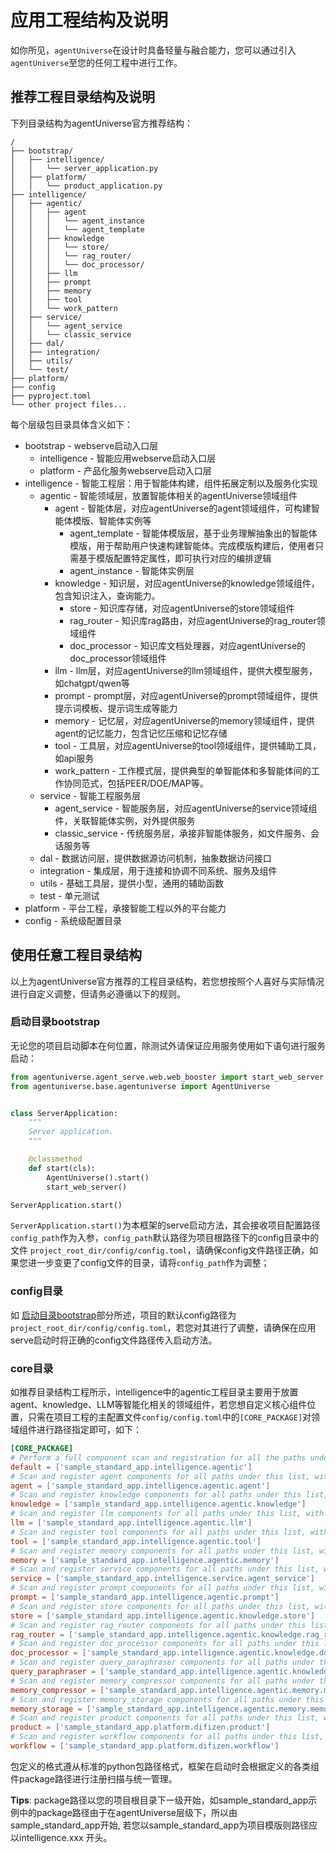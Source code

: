 # 应用工程结构及说明
如你所见，`agentUniverse`在设计时具备轻量与融合能力，您可以通过引入`agentUniverse`至您的任何工程中进行工作。

## 推荐工程目录结构及说明
下列目录结构为agentUniverse官方推荐结构：

```
/
├── bootstrap/
│   ├── intelligence/
│   │   └── server_application.py
│   ├── platform/
│   │   └── product_application.py
├── intelligence/
│   ├── agentic/
│   │   ├── agent
│   │   │   └── agent_instance
│   │   │   └── agent_template
│   │   ├── knowledge
│   │   │   └── store/
│   │   │   └── rag_router/
│   │   │   └── doc_processor/
│   │   ├── llm
│   │   ├── prompt
│   │   ├── memory
│   │   ├── tool
│   │   └── work_pattern
│   ├── service/
│   │   └── agent_service
│   │   └── classic_service
│   ├── dal/
│   ├── integration/
│   ├── utils/
│   └── test/
├── platform/
├── config
├── pyproject.toml
└── other project files...
```

每个层级包目录具体含义如下：
* bootstrap - webserve启动入口层
  * intelligence - 智能应用webserve启动入口层
  * platform - 产品化服务webserve启动入口层
* intelligence - 智能工程层：用于智能体构建，组件拓展定制以及服务化实现
  * agentic - 智能领域层，放置智能体相关的agentUniverse领域组件
    * agent - 智能体层，对应agentUniverse的agent领域组件，可构建智能体模版、智能体实例等
      * agent_template - 智能体模版层，基于业务理解抽象出的智能体模版，用于帮助用户快速构建智能体。完成模版构建后，使用者只需基于模版配置特定属性，即可执行对应的编排逻辑
      * agent_instance - 智能体实例层
    * knowledge - 知识层，对应agentUniverse的knowledge领域组件，包含知识注入，查询能力。
      * store - 知识库存储，对应agentUniverse的store领域组件
      * rag_router - 知识库rag路由，对应agentUniverse的rag_router领域组件
      * doc_processor - 知识库文档处理器，对应agentUniverse的doc_processor领域组件
    * llm - llm层，对应agentUniverse的llm领域组件，提供大模型服务，如chatgpt/qwen等
    * prompt - prompt层，对应agentUniverse的prompt领域组件，提供提示词模板、提示词生成等能力
    * memory - 记忆层，对应agentUniverse的memory领域组件，提供agent的记忆能力，包含记忆压缩和记忆存储
    * tool - 工具层，对应agentUniverse的tool领域组件，提供辅助工具，如api服务
    * work_pattern - 工作模式层，提供典型的单智能体和多智能体间的工作协同范式，包括PEER/DOE/MAP等。
  * service - 智能工程服务层
    * agent_service - 智能服务层，对应agentUniverse的service领域组件，关联智能体实例，对外提供服务
    * classic_service - 传统服务层，承接非智能体服务，如文件服务、会话服务等
  * dal - 数据访问层，提供数据源访问机制，抽象数据访问接口
  * integration - 集成层，用于连接和协调不同系统、服务及组件
  * utils - 基础工具层，提供小型，通用的辅助函数
  * test - 单元测试
* platform - 平台工程，承接智能工程以外的平台能力
* config - 系统级配置目录


## 使用任意工程目录结构
以上为agentUniverse官方推荐的工程目录结构，若您想按照个人喜好与实际情况进行自定义调整，但请务必遵循以下的规则。

### 启动目录bootstrap
无论您的项目启动脚本在何位置，除测试外请保证应用服务使用如下语句进行服务启动：

```python
from agentuniverse.agent_serve.web.web_booster import start_web_server
from agentuniverse.base.agentuniverse import AgentUniverse


class ServerApplication:
    """
    Server application.
    """

    @classmethod
    def start(cls):
        AgentUniverse().start()
        start_web_server()

ServerApplication.start()

```
`ServerApplication.start()`为本框架的serve启动方法，其会接收项目配置路径`config_path`作为入参，`config_path`默认路径为项目根路径下的config目录中的文件 `project_root_dir/config/config.toml`，请确保config文件路径正确，如果您进一步变更了config文件的目录，请将`config_path`作为调整；

### config目录
如 [启动目录bootstrap](#启动目录bootstrap)部分所述，项目的默认config路径为`project_root_dir/config/config.toml`，若您对其进行了调整，请确保在应用serve启动时将正确的config文件路径传入启动方法。

### core目录
如推荐目录结构工程所示，intelligence中的agentic工程目录主要用于放置agent、knowledge、LLM等智能化相关的领域组件，若您想自定义核心组件位置，只需在项目工程的主配置文件`config/config.toml`中的`[CORE_PACKAGE]`对领域组件进行路径指定即可，如下：
```toml
[CORE_PACKAGE]
# Perform a full component scan and registration for all the paths under this list.
default = ['sample_standard_app.intelligence.agentic']
# Scan and register agent components for all paths under this list, with priority over the default.
agent = ['sample_standard_app.intelligence.agentic.agent']
# Scan and register knowledge components for all paths under this list, with priority over the default.
knowledge = ['sample_standard_app.intelligence.agentic.knowledge']
# Scan and register llm components for all paths under this list, with priority over the default.
llm = ['sample_standard_app.intelligence.agentic.llm']
# Scan and register tool components for all paths under this list, with priority over the default.
tool = ['sample_standard_app.intelligence.agentic.tool']
# Scan and register memory components for all paths under this list, with priority over the default.
memory = ['sample_standard_app.intelligence.agentic.memory']
# Scan and register service components for all paths under this list, with priority over the default.
service = ['sample_standard_app.intelligence.service.agent_service']
# Scan and register prompt components for all paths under this list, with priority over the default.
prompt = ['sample_standard_app.intelligence.agentic.prompt']
# Scan and register store components for all paths under this list, with priority over the default.
store = ['sample_standard_app.intelligence.agentic.knowledge.store']
# Scan and register rag_router components for all paths under this list, with priority over the default.
rag_router = ['sample_standard_app.intelligence.agentic.knowledge.rag_router']
# Scan and register doc_processor components for all paths under this list, with priority over the default.
doc_processor = ['sample_standard_app.intelligence.agentic.knowledge.doc_processor']
# Scan and register query_paraphraser components for all paths under this list, with priority over the default.
query_paraphraser = ['sample_standard_app.intelligence.agentic.knowledge.query_paraphraser']
# Scan and register memory_compressor components for all paths under this list, with priority over the default.
memory_compressor = ['sample_standard_app.intelligence.agentic.memory.memory_compressor']
# Scan and register memory_storage components for all paths under this list, with priority over the default.
memory_storage = ['sample_standard_app.intelligence.agentic.memory.memory_storage']
# Scan and register product components for all paths under this list, with priority over the default.
product = ['sample_standard_app.platform.difizen.product']
# Scan and register workflow components for all paths under this list, with priority over the default.
workflow = ['sample_standard_app.platform.difizen.workflow']
```
包定义的格式遵从标准的python包路径格式，框架在启动时会根据定义的各类组件package路径进行注册扫描与统一管理。

**Tips**: package路径以您的项目根目录下一级开始，如sample_standard_app示例中的package路径由于在agentUniverse层级下，所以由sample_standard_app开始, 若您以sample_standard_app为项目模版则路径应以intelligence.xxx 开头。